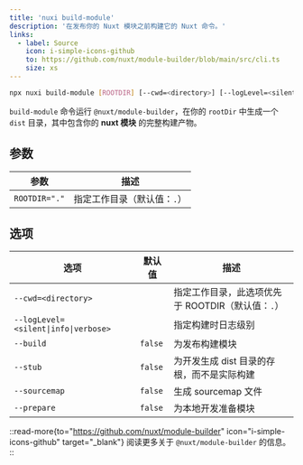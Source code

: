 ```yaml
---
title: 'nuxi build-module'
description: '在发布你的 Nuxt 模块之前构建它的 Nuxt 命令。'
links:
  - label: Source
    icon: i-simple-icons-github
    to: https://github.com/nuxt/module-builder/blob/main/src/cli.ts
    size: xs
---
```


<!--build-module-cmd-->
```bash [Terminal]
npx nuxi build-module [ROOTDIR] [--cwd=<directory>] [--logLevel=<silent|info|verbose>] [--build] [--stub] [--sourcemap] [--prepare]
```
<!--/build-module-cmd-->

`build-module` 命令运行 `@nuxt/module-builder`，在你的 `rootDir` 中生成一个 `dist` 目录，其中包含你的 **nuxt 模块** 的完整构建产物。

## 参数

<!--build-module-args-->
参数 | 描述
--- | ---
`ROOTDIR="."` | 指定工作目录（默认值：`.`）
<!--/build-module-args-->

## 选项

<!--build-module-opts-->
选项 | 默认值 | 描述
--- | --- | ---
`--cwd=<directory>` |  | 指定工作目录，此选项优先于 ROOTDIR（默认值：`.`）
`--logLevel=<silent\|info\|verbose>` |  | 指定构建时日志级别
`--build` | `false` | 为发布构建模块
`--stub` | `false` | 为开发生成 dist 目录的存根，而不是实际构建
`--sourcemap` | `false` | 生成 sourcemap 文件
`--prepare` | `false` | 为本地开发准备模块
<!--/build-module-opts-->

::read-more{to="https://github.com/nuxt/module-builder" icon="i-simple-icons-github" target="\_blank"}
阅读更多关于 `@nuxt/module-builder` 的信息。
::
